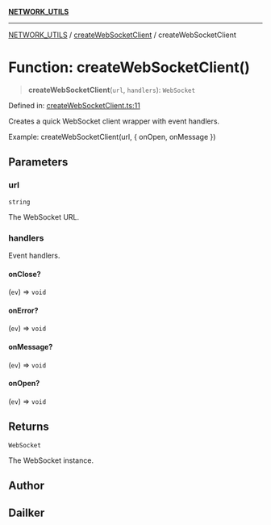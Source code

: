 [**NETWORK_UTILS**](../../README.md)

***

[NETWORK_UTILS](../../README.md) / [createWebSocketClient](../README.md) / createWebSocketClient

# Function: createWebSocketClient()

> **createWebSocketClient**(`url`, `handlers`): `WebSocket`

Defined in: [createWebSocketClient.ts:11](https://github.com/dailker/everyutil/blob/cee559aadda9e0c298e06364cba9020e97a8b19b/src/network/createWebSocketClient.ts#L11)

Creates a quick WebSocket client wrapper with event handlers.

Example: createWebSocketClient(url, { onOpen, onMessage })

## Parameters

### url

`string`

The WebSocket URL.

### handlers

Event handlers.

#### onClose?

(`ev`) => `void`

#### onError?

(`ev`) => `void`

#### onMessage?

(`ev`) => `void`

#### onOpen?

(`ev`) => `void`

## Returns

`WebSocket`

The WebSocket instance.

## Author

## Dailker
